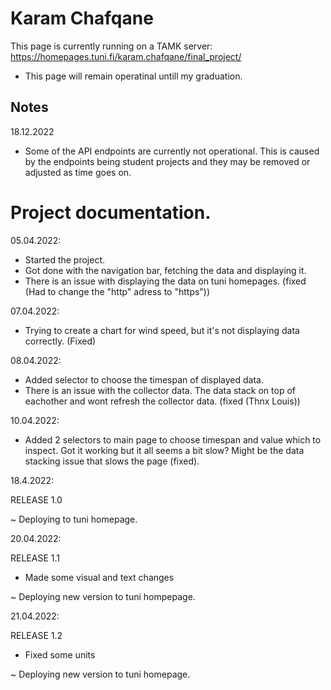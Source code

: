 # Karam Chafqane

This page is currently running on a TAMK server: https://homepages.tuni.fi/karam.chafqane/final_project/

- This page will remain operatinal untill my graduation.

## Notes

18.12.2022
- Some of the API endpoints are currently not operational. This is caused by the endpoints being student projects and they may be removed or adjusted as time goes on.


#  Project documentation.






05.04.2022:
- Started the project.
- Got done with the navigation bar, fetching the data and displaying it. 
- There is an issue with displaying the data on tuni homepages. (fixed (Had to change the "http" adress to "https"))

07.04.2022:
- Trying to create a chart for wind speed, but it's not displaying data correctly. (Fixed)

08.04.2022:
- Added selector to choose the timespan of displayed data. 
- There is an issue with the collector data. The data stack on top of eachother and wont refresh the collector data.
 (fixed (Thnx Louis))

10.04.2022:
- Added 2 selectors to main page to choose timespan and value which to inspect. Got it working but it all seems a bit slow? Might be the data stacking issue that slows the page (fixed).

18.4.2022:

RELEASE 1.0

~ Deploying to tuni homepage.


20.04.2022:

RELEASE 1.1

- Made some visual and text changes

~ Deploying new version to tuni hompepage.

21.04.2022:

RELEASE 1.2

- Fixed some units

~ Deploying new version to tuni homepage.

